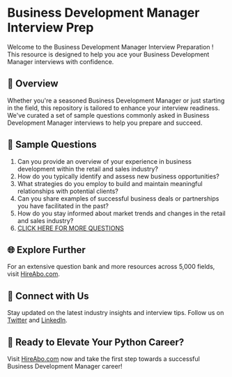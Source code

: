 # Business Development Manager Interview Prep

Welcome to the Business Development Manager Interview Preparation ! This resource is designed to help you ace your Business Development Manager interviews with confidence.

## 🚀 Overview

Whether you're a seasoned Business Development Manager or just starting in the field, this repository is tailored to enhance your interview readiness. We've curated a set of sample questions commonly asked in Business Development Manager interviews to help you prepare and succeed.

## 📝 Sample Questions

1. Can you provide an overview of your experience in business development within the retail and sales industry?
2. How do you typically identify and assess new business opportunities?
3. What strategies do you employ to build and maintain meaningful relationships with potential clients?
4. Can you share examples of successful business deals or partnerships you have facilitated in the past?
5. How do you stay informed about market trends and changes in the retail and sales industry?
6. [CLICK HERE FOR MORE QUESTIONS](https://hireabo.com/job/22_1_6/Business%20Development%20Manager)

## 🌐 Explore Further

For an extensive question bank and more resources across 5,000 fields, visit [HireAbo.com](https://www.hireabo.com).

## 📱 Connect with Us

Stay updated on the latest industry insights and interview tips. Follow us on [Twitter](https://twitter.com/hireabo) and [LinkedIn](https://www.linkedin.com/in/hire-abo-3609972a8/).

## 🚀 Ready to Elevate Your Python Career?

Visit [HireAbo.com](https://www.hireabo.com) now and take the first step towards a successful Business Development Manager career!